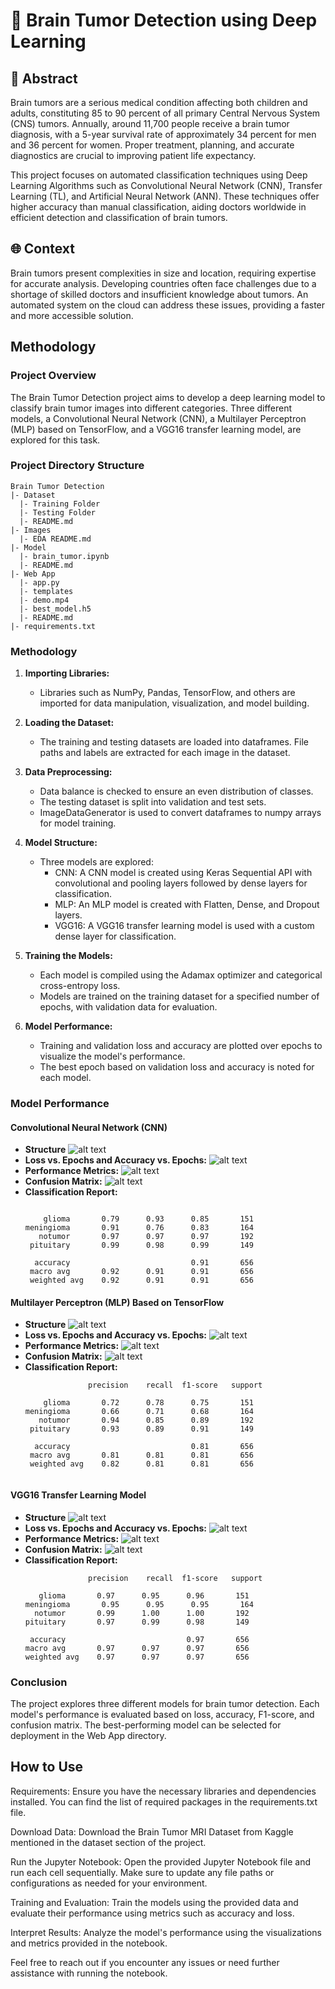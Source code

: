 # 🧠 Brain Tumor Detection using Deep Learning

## 📝 Abstract

Brain tumors are a serious medical condition affecting both children and adults, constituting 85 to 90 percent of all primary Central Nervous System (CNS) tumors. Annually, around 11,700 people receive a brain tumor diagnosis, with a 5-year survival rate of approximately 34 percent for men and 36 percent for women. Proper treatment, planning, and accurate diagnostics are crucial to improving patient life expectancy.

This project focuses on automated classification techniques using Deep Learning Algorithms such as Convolutional Neural Network (CNN), Transfer Learning (TL), and Artificial Neural Network (ANN). These techniques offer higher accuracy than manual classification, aiding doctors worldwide in efficient detection and classification of brain tumors.

## 🌐 Context

Brain tumors present complexities in size and location, requiring expertise for accurate analysis. Developing countries often face challenges due to a shortage of skilled doctors and insufficient knowledge about tumors. An automated system on the cloud can address these issues, providing a faster and more accessible solution.

## Methodology

### Project Overview
The Brain Tumor Detection project aims to develop a deep learning model to classify brain tumor images into different categories. Three different models, a Convolutional Neural Network (CNN), a Multilayer Perceptron (MLP) based on TensorFlow, and a VGG16 transfer learning model, are explored for this task.

### Project Directory Structure
```
Brain Tumor Detection
|- Dataset
  |- Training Folder
  |- Testing Folder
  |- README.md
|- Images
  |- EDA README.md
|- Model
  |- brain_tumor.ipynb
  |- README.md
|- Web App
  |- app.py
  |- templates
  |- demo.mp4
  |- best_model.h5
  |- README.md
|- requirements.txt
```

### Methodology
1. **Importing Libraries:**  
   - Libraries such as NumPy, Pandas, TensorFlow, and others are imported for data manipulation, visualization, and model building.

2. **Loading the Dataset:**
   - The training and testing datasets are loaded into dataframes. File paths and labels are extracted for each image in the dataset.

3. **Data Preprocessing:**
   - Data balance is checked to ensure an even distribution of classes.
   - The testing dataset is split into validation and test sets.
   - ImageDataGenerator is used to convert dataframes to numpy arrays for model training.

4. **Model Structure:**
   - Three models are explored: 
     - CNN: A CNN model is created using Keras Sequential API with convolutional and pooling layers followed by dense layers for classification.
     - MLP: An MLP model is created with Flatten, Dense, and Dropout layers.
     - VGG16: A VGG16 transfer learning model is used with a custom dense layer for classification.

5. **Training the Models:**
   - Each model is compiled using the Adamax optimizer and categorical cross-entropy loss.
   - Models are trained on the training dataset for a specified number of epochs, with validation data for evaluation.

6. **Model Performance:**
   - Training and validation loss and accuracy are plotted over epochs to visualize the model's performance.
   - The best epoch based on validation loss and accuracy is noted for each model.

### Model Performance
#### Convolutional Neural Network (CNN)
- **Structure**
   ![alt text](image-2.png)
- **Loss vs. Epochs and Accuracy vs. Epochs:**
  ![alt text](image-1.png)
- **Performance Metrics:**
  ![alt text](image.png)
- **Confusion Matrix:**
  ![alt text](image-10.png)
- **Classification Report:**
  ```               precision    recall  f1-score   support

      glioma       0.79      0.93      0.85       151
  meningioma       0.91      0.76      0.83       164
     notumor       0.97      0.97      0.97       192
   pituitary       0.99      0.98      0.99       149

    accuracy                           0.91       656
   macro avg       0.92      0.91      0.91       656
   weighted avg    0.92      0.91      0.91       656

  ```

#### Multilayer Perceptron (MLP) Based on TensorFlow
- **Structure**
   ![alt text](image-7.png)
- **Loss vs. Epochs and Accuracy vs. Epochs:**
  ![alt text](image-3.png)
- **Performance Metrics:**
  ![alt text](image-4.png)
- **Confusion Matrix:**
  ![alt text](image-9.png)
- **Classification Report:**
  ```
                precision    recall  f1-score   support

      glioma       0.72      0.78      0.75       151
  meningioma       0.66      0.71      0.68       164
     notumor       0.94      0.85      0.89       192
   pituitary       0.93      0.89      0.91       149

    accuracy                           0.81       656
   macro avg       0.81      0.81      0.81       656
   weighted avg    0.82      0.81      0.81       656


  ```

#### VGG16 Transfer Learning Model
- **Structure**
   ![alt text](image-8.png)
- **Loss vs. Epochs and Accuracy vs. Epochs:**
  ![alt text](image-5.png)
- **Performance Metrics:**
  ![alt text](image-6.png)
- **Confusion Matrix:**
  ![alt text](image-11.png)
- **Classification Report:**
   ```
                 precision    recall  f1-score   support

      glioma       0.97      0.95      0.96       151
  meningioma       0.95      0.95      0.95       164
     notumor       0.99      1.00      1.00       192
   pituitary       0.97      0.99      0.98       149

    accuracy                           0.97       656
   macro avg       0.97      0.97      0.97       656
   weighted avg    0.97      0.97      0.97       656
   ```

### Conclusion
The project explores three different models for brain tumor detection. Each model's performance is evaluated based on loss, accuracy, F1-score, and confusion matrix. The best-performing model can be selected for deployment in the Web App directory.

## How to Use
Requirements: Ensure you have the necessary libraries and dependencies installed. You can find the list of required packages in the requirements.txt file.

Download Data: Download the Brain Tumor MRI Dataset from Kaggle mentioned in the dataset section of the project.

Run the Jupyter Notebook: Open the provided Jupyter Notebook file and run each cell sequentially. Make sure to update any file paths or configurations as needed for your environment.

Training and Evaluation: Train the models using the provided data and evaluate their performance using metrics such as accuracy and loss.

Interpret Results: Analyze the model's performance using the visualizations and metrics provided in the notebook.

Feel free to reach out if you encounter any issues or need further assistance with running the notebook.
